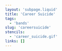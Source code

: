 ```yaml
---
layout: 'subpage.liquid'
title: 'Career Suicide'
tags:
  - 'bands'
slug: 'careersuicide'
stencils:
  - 'career_suicide.gif'
links: []
---
```

